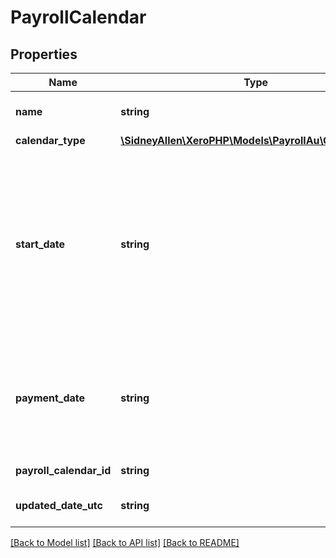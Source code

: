 # PayrollCalendar

## Properties
Name | Type | Description | Notes
------------ | ------------- | ------------- | -------------
**name** | **string** | Name of the Payroll Calendar | [optional] 
**calendar_type** | [**\SidneyAllen\XeroPHP\Models\PayrollAu\CalendarType**](CalendarType.md) |  | [optional] 
**start_date** | **string** | The start date of the upcoming pay period. The end date will be calculated based upon this date, and the calendar type selected (YYYY-MM-DD) | [optional] 
**payment_date** | **string** | The date on which employees will be paid for the upcoming pay period (YYYY-MM-DD) | [optional] 
**payroll_calendar_id** | **string** | Xero identifier | [optional] 
**updated_date_utc** | **string** | Last modified timestamp | [optional] 

[[Back to Model list]](../README.md#documentation-for-models) [[Back to API list]](../README.md#documentation-for-api-endpoints) [[Back to README]](../README.md)


